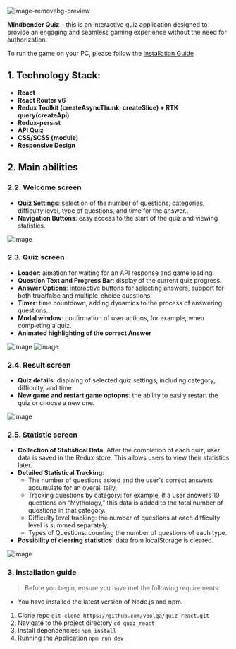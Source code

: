 ![image-removebg-preview](https://github.com/voolga/quiz_react/assets/88053873/d5d5d0da-2d13-403a-b332-9c3b489ecc60)

**Mindbender Quiz** – this is an interactive quiz application designed to provide an engaging and seamless gaming experience without the need for authorization. 

To run the game on your PC, please follow the [Installation Guide](#3-installation-guide)

## 1. Technology Stack:
- **React**
- **React Router v6**
- **Redux Toolkit (createAsyncThunk, createSlice) + RTK query(createApi)**
- **Redux-persist**
- **API Quiz**
- **CSS/SCSS (module)**
- **Responsive Design**

## 2. Main abilities

### 2.2. Welcome screen

- **Quiz Settings**: selection of the number of questions, categories, difficulty level, type of questions, and time for the answer.. 
- **Navigation Buttons**: easy access to the start of the quiz and viewing statistics.

![image](https://github.com/voolga/quiz_react/assets/88053873/a5f0355e-be80-4962-a3f8-3a4ad15669fe)

### 2.3. Quiz screen

- **Loader**: aimation for waiting for an API response and game loading.
- **Question Text and Progress Bar**: display of the current quiz progress.
- **Answer Options**: interactive buttons for selecting answers, support for both true/false and multiple-choice questions.
- **Timer**: time countdown, adding dynamics to the process of answering questions..
- **Modal window**: confirmation of user actions, for example, when completing a quiz.
- **Animated highlighting of the correct Answer**
  
![image](https://github.com/voolga/quiz_react/assets/88053873/e76270f0-8700-45a9-97bd-df67408139ab)
![image](https://github.com/voolga/quiz_react/assets/88053873/dec9d6a4-c476-4c75-a1f6-0ecd49574614)


### 2.4. Result screen 

- **Quiz details**: displaing of selected quiz settings, including category, difficulty, and time.
- **New game and restart game optopns**: the ability to easily restart the quiz or choose a new one.

![image](https://github.com/voolga/quiz_react/assets/88053873/fb18f33a-f33b-41d8-b00f-3cde274775a8)

### 2.5. Statistic screen

- **Collection of Statistical Data**: After the completion of each quiz, user data is saved in the Redux store. This allows users to view their statistics later.
- **Detailed Statistical Tracking**:
  - The number of questions asked and the user's correct answers accumulate for an overall tally.
  - Tracking questions by category: for example, if a user answers 10 questions on "Mythology," this data is added to the total number of questions in that category.
  - Difficulty level tracking: the number of questions at each difficulty level is summed separately.
  - Types of Questions: counting the number of questions of each type.
- **Possibility of clearing statistics**: data from localStorage is cleared.

 ![image](https://github.com/voolga/quiz_react/assets/88053873/518c07a7-c1b5-4321-bfa9-dabd50938f2d)

### 3. Installation guide

> Before you begin, ensure you have met the following requirements:
- You have installed the latest version of Node.js and npm.

1. Clone repo
`git clone https://github.com/voolga/quiz_react.git`
2. Navigate to the project directory
`cd quiz_react`
3. Install dependencies:
`npm install`
4. Running the Application
`npm run dev`
